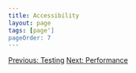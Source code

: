 ```yaml
---
title: Accessibility
layout: page
tags: [page']
pageOrder: 7
---
```


<nav class="clearfix">

<a class="btn" href="testing.html">Previous: Testing</a>
<a class="btn" href="performance.html">Next: Performance</a>

</nav>